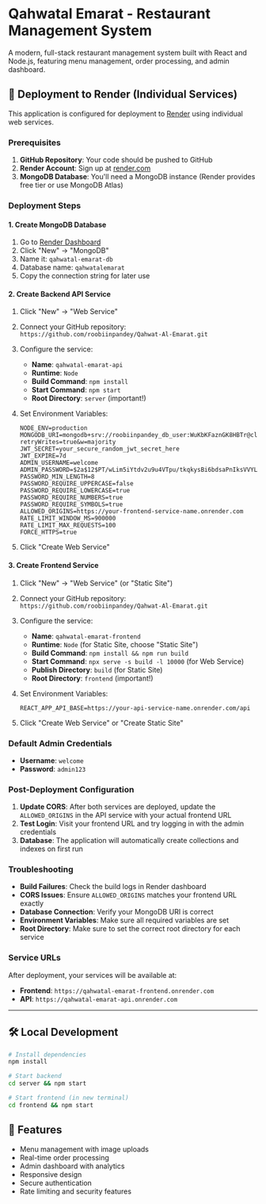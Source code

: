 # Qahwatal Emarat - Restaurant Management System

A modern, full-stack restaurant management system built with React and Node.js, featuring menu management, order processing, and admin dashboard.

## 🚀 Deployment to Render (Individual Services)

This application is configured for deployment to [Render](https://render.com) using individual web services.

### Prerequisites

1. **GitHub Repository**: Your code should be pushed to GitHub
2. **Render Account**: Sign up at [render.com](https://render.com)
3. **MongoDB Database**: You'll need a MongoDB instance (Render provides free tier or use MongoDB Atlas)

### Deployment Steps

#### 1. Create MongoDB Database

1. Go to [Render Dashboard](https://dashboard.render.com)
2. Click "New" → "MongoDB"
3. Name it: `qahwatal-emarat-db`
4. Database name: `qahwatalemarat`
5. Copy the connection string for later use

#### 2. Create Backend API Service

1. Click "New" → "Web Service"
2. Connect your GitHub repository: `https://github.com/roobiinpandey/Qahwat-Al-Emarat.git`
3. Configure the service:
   - **Name**: `qahwatal-emarat-api`
   - **Runtime**: `Node`
   - **Build Command**: `npm install`
   - **Start Command**: `npm start`
   - **Root Directory**: `server` (important!)

4. Set Environment Variables:
   ```
   NODE_ENV=production
   MONGODB_URI=mongodb+srv://roobiinpandey_db_user:WuKbKFaznGK8HBTr@cluster0.xxxxx.mongodb.net/qahwatalemarat?retryWrites=true&w=majority
   JWT_SECRET=your_secure_random_jwt_secret_here
   JWT_EXPIRE=7d
   ADMIN_USERNAME=welcome
   ADMIN_PASSWORD=$2a$12$PT/wLim5iYtdv2u9u4VTpu/tkqkysBi6bdsaPnIksVVYLAlZ3jCI6
   PASSWORD_MIN_LENGTH=8
   PASSWORD_REQUIRE_UPPERCASE=false
   PASSWORD_REQUIRE_LOWERCASE=true
   PASSWORD_REQUIRE_NUMBERS=true
   PASSWORD_REQUIRE_SYMBOLS=true
   ALLOWED_ORIGINS=https://your-frontend-service-name.onrender.com
   RATE_LIMIT_WINDOW_MS=900000
   RATE_LIMIT_MAX_REQUESTS=100
   FORCE_HTTPS=true
   ```

5. Click "Create Web Service"

#### 3. Create Frontend Service

1. Click "New" → "Web Service" (or "Static Site")
2. Connect your GitHub repository: `https://github.com/roobiinpandey/Qahwat-Al-Emarat.git`
3. Configure the service:
   - **Name**: `qahwatal-emarat-frontend`
   - **Runtime**: `Node` (for Static Site, choose "Static Site")
   - **Build Command**: `npm install && npm run build`
   - **Start Command**: `npx serve -s build -l 10000` (for Web Service)
   - **Publish Directory**: `build` (for Static Site)
   - **Root Directory**: `frontend` (important!)

4. Set Environment Variables:
   ```
   REACT_APP_API_BASE=https://your-api-service-name.onrender.com/api
   ```

5. Click "Create Web Service" or "Create Static Site"

### Default Admin Credentials

- **Username**: `welcome`
- **Password**: `admin123`

### Post-Deployment Configuration

1. **Update CORS**: After both services are deployed, update the `ALLOWED_ORIGINS` in the API service with your actual frontend URL
2. **Test Login**: Visit your frontend URL and try logging in with the admin credentials
3. **Database**: The application will automatically create collections and indexes on first run

### Troubleshooting

- **Build Failures**: Check the build logs in Render dashboard
- **CORS Issues**: Ensure `ALLOWED_ORIGINS` matches your frontend URL exactly
- **Database Connection**: Verify your MongoDB URI is correct
- **Environment Variables**: Make sure all required variables are set
- **Root Directory**: Make sure to set the correct root directory for each service

### Service URLs

After deployment, your services will be available at:
- **Frontend**: `https://qahwatal-emarat-frontend.onrender.com`
- **API**: `https://qahwatal-emarat-api.onrender.com`

---

## 🛠 Local Development

```bash
# Install dependencies
npm install

# Start backend
cd server && npm start

# Start frontend (in new terminal)
cd frontend && npm start
```

## 📱 Features

- Menu management with image uploads
- Real-time order processing
- Admin dashboard with analytics
- Responsive design
- Secure authentication
- Rate limiting and security features
